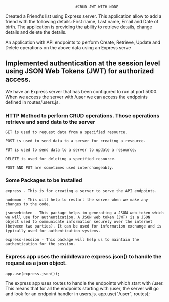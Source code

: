                                    #CRUD JWT WITH NODE
Created a Friend's list using Express server. This application allow to add a friend with the following details: 
   First name, 
   Last name, 
   Email and 
   Date of birth.
 The application is providing the ability to retrieve details, change details and delete the details.

 An application with API endpoints to perform Create, Retrieve, Update and Delete operations on the above data using an Express serve

 ## Implemented authentication at the session level using JSON Web Tokens (JWT) for authorized access.

 
 We have an Express server that has been configured to run at port 5000. When we access the server with /user we can access the endpoints defined in routes/users.js.

 ### HTTP Method to perform CRUD operations. Those operations retrieve and send data to the server

    GET is used to request data from a specified resource.

    POST is used to send data to a server for creating a resource.

    PUT is used to send data to a server to update a resource.

    DELETE is used for deleting a specified resource.

    POST AND PUT are sometimes used interchangeably.

### Some Packages to be Installed


    express - This is for creating a server to serve the API endpoints.

    nodemon - This will help to restart the server when we make any changes to the code.

    jsonwebtoken - This package helps in generating a JSON web token which we will use for authentication. A JSON web token (JWT) is a JSON object used to communicate information securely over the internet (between two parties). It can be used for information exchange and is typically used for authentication systems.

    express-session - This package will help us to maintain the authentication for the session.

### Express app uses the middleware express.json() to handle the request as a json object.
    app.use(express.json());

The express app uses routes to handle the endpoints which start with /user. This means that for all the endpoints starting with /user, the server will go and look for an endpoint handler in users.js.
    app.use("/user", routes);    
